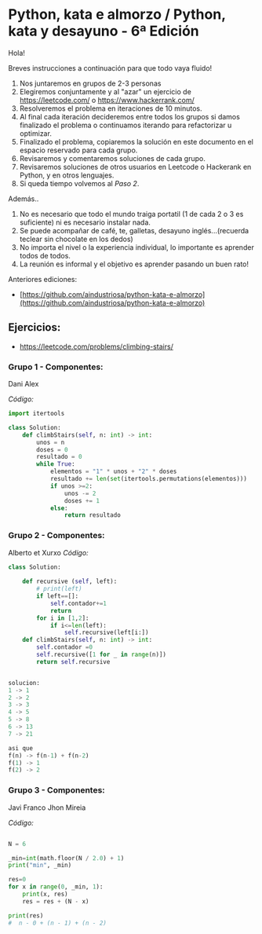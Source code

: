 # Python, kata e almorzo / Python, kata y desayuno - 6ª Edición

Hola!

Breves instrucciones a continuación para que todo vaya fluido!

1. Nos juntaremos en grupos de 2-3 personas
1. Elegiremos conjuntamente y al "azar" un ejercicio de https://leetcode.com/ o https://www.hackerrank.com/
1. Resolveremos el problema en iteraciones de 10 minutos.
1. Al final cada iteración decideremos entre todos los grupos si damos finalizado el problema o continuamos iterando para refactorizar u optimizar.
1. Finalizado el problema, copiaremos la solución en este documento en el espacio reservado para cada grupo.
1. Revisaremos y comentaremos soluciones de cada grupo.
1. Revisaremos soluciones de otros usuarios en Leetcode o Hackerank en Python, y en otros lenguajes.
1. Si queda tiempo volvemos al _Paso 2_.

Además..

1. No es necesario que todo el mundo traiga portatil (1 de cada 2 o 3 es suficiente) ni es necesario instalar nada.
1. Se puede acompañar de café, te, galletas, desayuno inglés...(recuerda teclear sin chocolate en los dedos)
2. No importa el nivel o la experiencia individual, lo importante es aprender todos de todos.
3. La reunión es informal y el objetivo es aprender pasando un buen rato!

Anteriores ediciones:
- [https://github.com/aindustriosa/python-kata-e-almorzo](https://github.com/aindustriosa/python-kata-e-almorzo)


## Ejercicios: 

* https://leetcode.com/problems/climbing-stairs/

### Grupo 1 - Componentes:

Dani
Alex

_Código:_

```python
import itertools

class Solution:
    def climbStairs(self, n: int) -> int:
        unos = n
        doses = 0
        resultado = 0
        while True:
            elementos = "1" * unos + "2" * doses
            resultado += len(set(itertools.permutations(elementos)))
            if unos >=2:
                unos -= 2
                doses += 1
            else:
                return resultado
```

### Grupo 2 - Componentes:
Alberto et Xurxo
_Código:_
```python
class Solution:
    
    def recursive (self, left):
        # print(left)
        if left==[]:
            self.contador+=1 
            return
        for i in [1,2]:
            if i<=len(left):
                self.recursive(left[i:])
    def climbStairs(self, n: int) -> int:
        self.contador =0    
        self.recursive([1 for _ in range(n)])
        return self.recursive


solucion:
1 -> 1
2 -> 2
3 -> 3
4 -> 5
5 -> 8
6 -> 13
7 -> 21

asi que 
f(n) -> f(n-1) + f(n-2)
f(1) -> 1
f(2) -> 2
```


### Grupo 3 - Componentes:
Javi Franco
Jhon
Mireia

_Código:_
```python

N = 6

_min=int(math.floor(N / 2.0) + 1)
print("min", _min)

res=0
for x in range(0, _min, 1):
	print(x, res)
	res = res + (N - x)

print(res)
#  n - 0 + (n - 1) + (n - 2)

```
